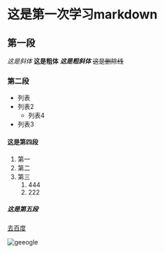 # 这是第一次学习markdown
## 第一段
*这是斜体*
**这是粗体**
***这是粗斜体***
~~这是删除线~~


### 第二段
* 列表
* 列表2
    - 列表4
* 列表3

#### 这是第四段
1. 第一
2. 第二
3. 第三
    1. 444
    2. 222

##### 这是第五段
[去百度](www.baidu.com "这是去百度")

![geeogle](https://github.githubassets.com/images/modules/logos_page/GitHub-Mark.png "GitHub 图标")




